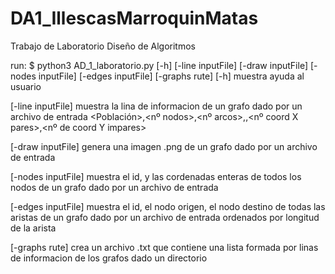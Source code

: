 # DA1_IllescasMarroquinMatas
Trabajo de Laboratorio Diseño de Algoritmos 

run: $ python3 AD_1_laboratorio.py [-h] [-line inputFile] [-draw inputFile] [-nodes inputFile] [-edges inputFile] [-graphs rute]
  [-h] muestra ayuda al usuario
  
  [-line inputFile] muestra la lina de informacion de un grafo dado por un archivo de entrada
      <Población>,<nº nodos>,<nº arcos>,<Longitud total de los arcos>,<nº coord X pares>,<nº de coord Y impares>
  
  [-draw inputFile] genera una imagen .png de un grafo dado por un archivo de entrada
  
  [-nodes inputFile] muestra el id, y las cordenadas enteras de todos los nodos de un grafo dado por un archivo de entrada
  
  [-edges inputFile] muestra el id, el nodo origen, el nodo destino de todas las aristas de un grafo dado por un archivo de entrada ordenados por longitud de la arista
  
  [-graphs rute] crea un archivo .txt que contiene una lista formada por linas de informacion de los grafos dado un directorio
